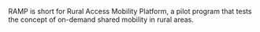 RAMP is short for Rural Access Mobility Platform, a pilot program that tests the concept of on-demand shared mobility in rural areas.
